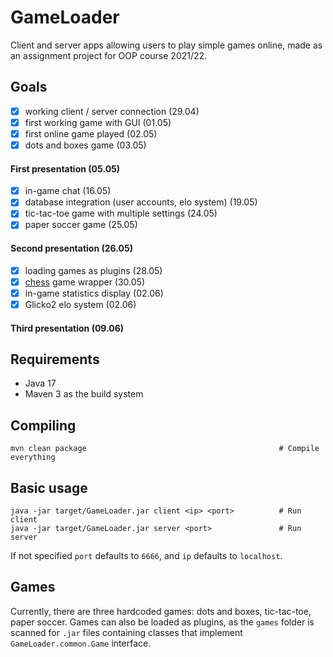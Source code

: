 # GameLoader

Client and server apps allowing users to play simple games online, made as an assignment project for OOP course 2021/22.

## Goals

- [x] working client / server connection (29.04)
- [x] first working game with GUI (01.05)
- [x] first online game played (02.05)
- [x] dots and boxes game (03.05)

#### First presentation (05.05)

- [x] in-game chat (16.05)
- [x] database integration (user accounts, elo system) (19.05)
- [x] tic-tac-toe game with multiple settings (24.05)
- [x] paper soccer game (25.05)

#### Second presentation (26.05)

- [x] loading games as plugins (28.05)
- [x] [chess](https://github.com/KacperTopolski/chessGameLoader) game wrapper (30.05)
- [x] in-game statistics display (02.06)
- [x] Glicko2 elo system (02.06)

#### Third presentation (09.06)

## Requirements

- Java 17
- Maven 3 as the build system

## Compiling

    mvn clean package                                           # Compile everything

## Basic usage

    java -jar target/GameLoader.jar client <ip> <port>          # Run client
    java -jar target/GameLoader.jar server <port>               # Run server

If not specified ``port`` defaults to ``6666``, and ``ip`` defaults to ``localhost``.

## Games
Currently, there are three hardcoded games: dots and boxes, tic-tac-toe, paper soccer. Games can also be loaded as plugins, as the ``games`` folder is scanned for ``.jar`` files containing classes that implement ``GameLoader.common.Game`` interface.
